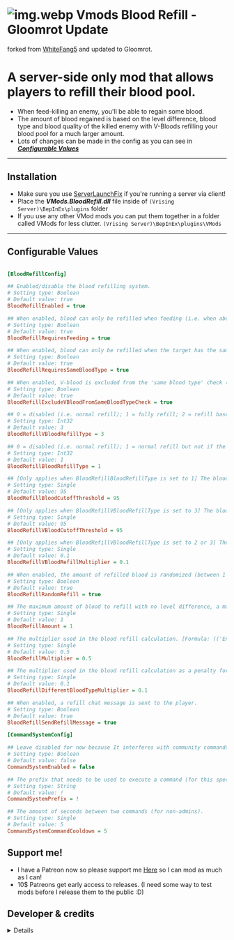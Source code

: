 # ![img.webp](https://i.imgur.com/w9Cl5rk.png) Vmods Blood Refill - Gloomrot Update
forked from [WhiteFang5](https://github.com/WhiteFang5/VMods) and updated to Gloomrot.

# A server-side only mod that allows players to refill their blood pool.
* When feed-killing an enemy, you'll be able to regain some blood.
* The amount of blood regained is based on the level difference, blood type and blood quality of the killed enemy with V-Bloods refilling your blood pool for a much larger amount.
* Lots of changes can be made in the config as you can see in <ins>**_Configurable Values_**<ins/>

---

## Installation
- Make sure you use [ServerLaunchFix](https://v-rising.thunderstore.io/package/Mythic/ServerLaunchFix/) if you're running a server via client!
- Place the **_VMods.BloodRefill.dll_** file inside of `(Vrising Server)\BepInEx\plugins` folder
- If you use any other VMod mods you can put them together in a folder called VMods for less clutter. `(Vrising Server)\BepInEx\plugins\VMods`

---

## Configurable Values

```ini

[BloodRefillConfig]

## Enabled/disable the blood refilling system.
# Setting type: Boolean
# Default value: true
BloodRefillEnabled = true

## When enabled, blood can only be refilled when feeding (i.e. when aborting the feed).
# Setting type: Boolean
# Default value: true
BloodRefillRequiresFeeding = true

## When enabled, blood can only be refilled when the target has the same blood type.
# Setting type: Boolean
# Default value: true
BloodRefillRequiresSameBloodType = true

## When enabled, V-blood is excluded from the 'same blood type' check (i.e. it's always considered to be 'the same blood type' as the player's blood type).
# Setting type: Boolean
# Default value: true
BloodRefillExcludeVBloodFromSameBloodTypeCheck = true

## 0 = disabled (i.e. normal refill); 1 = fully refill; 2 = refill based on V-blood monster level; 3 = refill based on V-blood monster level but not if the player is above BloodRefillCutoffThreshold % of blood quality.
# Setting type: Int32
# Default value: 3
BloodRefillVBloodRefillType = 3

## 0 = disabled (i.e. normal refill); 1 = normal refill but not if the player is above BloodRefillBloodCutoffThreshold % of blood quality.
# Setting type: Int32
# Default value: 1
BloodRefillBloodRefillType = 1

## [Only applies when BloodRefillBloodRefillType is set to 1] The blood quality percentage cutoff threshold (i.e. if the player's blood quality is above this threshold, npc blood will not refill the player's blood).
# Setting type: Single
# Default value: 95
BloodRefillBloodCutoffThreshold = 95

## [Only applies when BloodRefillVBloodRefillType is set to 3] The blood quality percentage cutoff threshold (i.e. if the player's blood quality is above this threshold, V-blood will not refill the player's blood).
# Setting type: Single
# Default value: 95
BloodRefillVBloodCutoffThreshold = 95

## [Only applies when BloodRefillVBloodRefillType is set to 2 or 3] The multiplier used in the V-blood refill calculation ('EnemyLevel' * 'BloodRefillVBloodRefillMultiplier' * 'BloodRefillMultiplier').
# Setting type: Single
# Default value: 0.1
BloodRefillVBloodRefillMultiplier = 0.1

## When enabled, the amount of refilled blood is randomized (between 1 and the calculated refillable amount).
# Setting type: Boolean
# Default value: true
BloodRefillRandomRefill = true

## The maximum amount of blood to refill with no level difference, a matching blood type and quality (Expressed in Litres of blood).
# Setting type: Single
# Default value: 1
BloodRefillAmount = 1

## The multiplier used in the blood refill calculation. [Formula: (('Enemy Level' / 'Player Level') * ((100 - ('Player Blood Quality %' - 'Enemy Blood Quality %')) / 100)) * 'BloodRefillAmount' * '(If applicable) BloodRefillDifferentBloodTypeMultiplier' * 'BloodRefillMultiplier']
# Setting type: Single
# Default value: 0.5
BloodRefillMultiplier = 0.5

## The multiplier used in the blood refill calculation as a penalty for feeding on a different blood type (only works when BloodRefillRequiresSameBloodType is disabled).
# Setting type: Single
# Default value: 0.1
BloodRefillDifferentBloodTypeMultiplier = 0.1

## When enabled, a refill chat message is sent to the player.
# Setting type: Boolean
# Default value: true
BloodRefillSendRefillMessage = true

[CommandSystemConfig]

## Leave disabled for now because It interferes with community commands. Enabled/disable the Commands system (for this specific mod)..
# Setting type: Boolean
# Default value: false
CommandSystemEnabled = false

## The prefix that needs to be used to execute a command (for this specific mod).
# Setting type: String
# Default value: !
CommandSystemPrefix = !

## The amount of seconds between two commands (for non-admins).
# Setting type: Single
# Default value: 5
CommandSystemCommandCooldown = 5
```
## Support me!
* I have a Patreon now so please support me [Here](https://patreon.com/user?u=97347013) so I can mod as much as I can!
* 10$ Patreons get early access to releases. (I need some way to test mods before I release them to the public :D)

## Developer & credits
<details>

### V rising modding discord [Discord](https://discord.gg/XY5bNtNm4w)
### Current Developer
- `skythebro/skyKDG` - Also known as realsky on discord

### Original Creator & Developer
- [WhiteFang5](https://github.com/WhiteFang5/VMods)

</details>